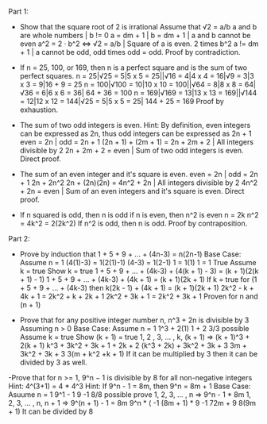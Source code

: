 Part 1:

- Show that the square root of 2 is irrational
Assume that √2 = a/b
a and b are whole numbers | b != 0
a = dm + 1 | b = dm + 1 | a and b cannot be even
a^2 = 2 · b^2 <=> √2 = a/b | Square of a is even. 2 times b^2
a != dm + 1 | a cannot be odd, odd times odd = odd.
Proof by contradiction.

- If n = 25, 100, or 169, then n is a perfect square and is the sum of two perfect squares.
n = 25|√25 = 5|5 x 5 = 25||√16 = 4|4 x 4 = 16|√9 = 3|3 x 3 = 9|16 + 9 = 25
n = 100|√100 = 10|10 x 10 = 100||√64 = 8|8 x 8 = 64|√36 = 6|6 x 6 = 36| 64 + 36 = 100
n = 169|√169 = 13|13 x 13 = 169||√144 = 12|12 x 12 = 144|√25 = 5|5 x 5 = 25| 144 + 25 = 169
Proof by exhaustion.

- The sum of two odd integers is even.
  Hint: By definition, even integers can be expressed as 2n,
  thus odd integers can be expressed as 2n + 1
even = 2n | odd = 2n + 1
(2n + 1) + (2m + 1) = 2n + 2m + 2 | All integers divisible by 2
2n + 2m + 2 = even | Sum of two odd integers is even.
Direct proof.

- The sum of an even integer and it's square is even.
even = 2n | odd = 2n + 1
2n + 2n^2
2n + (2n)(2n) = 4n^2 + 2n | All integers divisible by 2
4n^2 + 2n = even | Sum of an even integers and it's square is even.
Direct proof.

- If n squared is odd, then n is odd
if n is even, then n^2 is even
n = 2k
n^2 = 4k^2 = 2(2k^2)
If n^2 is odd, then n is odd.
Proof by contraposition.

Part 2:

- Prove by induction that 1 + 5 + 9 + ... + (4n-3) = n(2n-1)
Base Case: Assume n = 1
(4(1)-3) = 1(2(1)-1)
(4-3) = 1(2-1)
1 = 1(1)
1 = 1
True
Assume k = true
Show k = true
1 + 5 + 9 + ... + (4k-3) + (4(k + 1) - 3) = (k + 1)(2(k + 1) - 1)
1 + 5 + 9 + ... + (4k-3) + (4k + 1) = (k + 1)(2k + 1)
If k = true for (1 + 5 + 9 + ... + (4k-3) then
k(2k - 1) + (4k + 1) = (k + 1)(2k + 1)
2k^2 - k + 4k + 1 = 2k^2 + k + 2k + 1
2k^2 + 3k + 1 = 2k^2 + 3k + 1
Proven for n and (n + 1)

- Prove that for any positive integer number n, n^3 + 2n is divisible by 3
Assuming n > 0
Base Case: Assume n = 1
1^3 + 2(1)
1 + 2
3/3 possible
Assume k = true
Show (k + 1) = true
1, 2 , 3, ... , k, (k + 1) => (k + 1)^3 + 2(k + 1)
k^3 + 3k^2 + 3k + 1 + 2k + 2
(k^3 + 2k) + 3k^2 + 3k + 3
3m + 3k^2 + 3k + 3
3(m + k^2 +k + 1)
If it can be multiplied by 3 then it can be divided by 3 as well.

-Prove that for n >= 1, 9^n − 1 is divisible by 8 for all non-negative integers Hint: 4^(3+1) = 4 * 4^3 Hint: If 9^n - 1 = 8m, then 9^n = 8m + 1
Base Case: Asuume n = 1
9^1 - 1
9 -1
8/8 possible
prove 1, 2, 3, ... , n => 9^n - 1 * 8m
1, 2, 3, ... , n, n + 1 => 9^(n + 1) - 1 = 8m
9^n * ( -1
(8m + 1) * 9 -1
72m + 9
8(9m + 1)
It can be divided by 8
